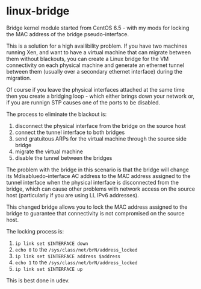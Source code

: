 linux-bridge
============

Bridge kernel module started from CentOS 6.5 - with my mods for locking
the MAC address of the bridge pseudo-interface.

This is a solution for a high availibility problem.  If you have two machines
running Xen, and want to have a virtual machine that can migrate between them
without blackouts, you can create a Linux bridge for the VM connectivity on each
physical machine and generate an ethernet tunnel between them (usually over a
secondary ethernet interface) during the migration.

Of course if you leave the physical interfaces attached at the same time then
you create a bridging loop - which either brings down your network or, if
you are runnign STP causes one of the ports to be disabled.

The process to eliminate the blackout is:
 1. disconnect the physical interface from the bridge on the source host
 2. connect the tunnel interface to both bridges
 3. send gratuitous ARPs for the virtual machine through the source side bridge
 4. migrate the virtual machine
 5. disable the tunnel between the bridges

The problem with the bridge in this scenario is that the bridge will change
its Mdisabluedo-interface AC address to the MAC address assigned to the tunnel
interface when the physical interface is disconnected from the bridge, which
can cause other problems with network access on the source host (particularly
if you are using LL IPv6 addresses).

This changed bridge allows you to lock the MAC address assigned to the bridge
to guarantee that connectivity is not compromised on the source host.

The locking process is:

 1. `ip link set $INTERFACE down`
 2. `echo 0` to the `/sys/class/net/brN/address_locked`
 3. `ip link set $INTERFACE address $address`
 4. `echo 1` to the `/sys/class/net/brN/address_locked`
 5. `ip link set $INTERFACE up`

This is best done in udev.

<!-- vim: set autoindent expandtab sw=4 syntax=markdown: -->
